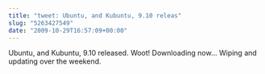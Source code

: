 ```yaml
---
title: "tweet: Ubuntu, and Kubuntu, 9.10 releas"
slug: "5263427549"
date: "2009-10-29T16:57:09+00:00"
---
```

Ubuntu, and Kubuntu, 9.10 released. Woot! Downloading now... Wiping and updating over the weekend.